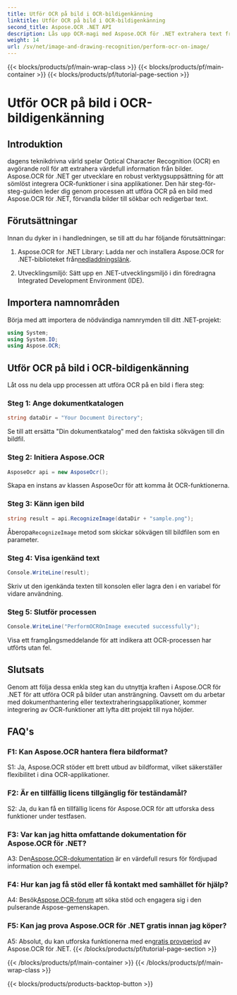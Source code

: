 ```yaml
---
title: Utför OCR på bild i OCR-bildigenkänning
linktitle: Utför OCR på bild i OCR-bildigenkänning
second_title: Aspose.OCR .NET API
description: Lås upp OCR-magi med Aspose.OCR för .NET extrahera text från bilder utan ansträngning. Utforska handledningen för sömlös integration.
weight: 14
url: /sv/net/image-and-drawing-recognition/perform-ocr-on-image/
---
```


{{< blocks/products/pf/main-wrap-class >}}
{{< blocks/products/pf/main-container >}}
{{< blocks/products/pf/tutorial-page-section >}}

# Utför OCR på bild i OCR-bildigenkänning

## Introduktion

dagens teknikdrivna värld spelar Optical Character Recognition (OCR) en avgörande roll för att extrahera värdefull information från bilder. Aspose.OCR för .NET ger utvecklare en robust verktygsuppsättning för att sömlöst integrera OCR-funktioner i sina applikationer. Den här steg-för-steg-guiden leder dig genom processen att utföra OCR på en bild med Aspose.OCR för .NET, förvandla bilder till sökbar och redigerbar text.

## Förutsättningar

Innan du dyker in i handledningen, se till att du har följande förutsättningar:

1.  Aspose.OCR for .NET Library: Ladda ner och installera Aspose.OCR for .NET-biblioteket från[nedladdningslänk](https://releases.aspose.com/ocr/net/).

2. Utvecklingsmiljö: Sätt upp en .NET-utvecklingsmiljö i din föredragna Integrated Development Environment (IDE).

## Importera namnområden

Börja med att importera de nödvändiga namnrymden till ditt .NET-projekt:

```csharp
using System;
using System.IO;
using Aspose.OCR;
```

## Utför OCR på bild i OCR-bildigenkänning

Låt oss nu dela upp processen att utföra OCR på en bild i flera steg:

### Steg 1: Ange dokumentkatalogen

```csharp
string dataDir = "Your Document Directory";
```

Se till att ersätta "Din dokumentkatalog" med den faktiska sökvägen till din bildfil.

### Steg 2: Initiera Aspose.OCR

```csharp
AsposeOcr api = new AsposeOcr();
```

Skapa en instans av klassen AsposeOcr för att komma åt OCR-funktionerna.

### Steg 3: Känn igen bild

```csharp
string result = api.RecognizeImage(dataDir + "sample.png");
```

 Åberopa`RecognizeImage` metod som skickar sökvägen till bildfilen som en parameter.

### Steg 4: Visa igenkänd text

```csharp
Console.WriteLine(result);
```

Skriv ut den igenkända texten till konsolen eller lagra den i en variabel för vidare användning.

### Steg 5: Slutför processen

```csharp
Console.WriteLine("PerformOCROnImage executed successfully");
```

Visa ett framgångsmeddelande för att indikera att OCR-processen har utförts utan fel.

## Slutsats

Genom att följa dessa enkla steg kan du utnyttja kraften i Aspose.OCR för .NET för att utföra OCR på bilder utan ansträngning. Oavsett om du arbetar med dokumenthantering eller textextraheringsapplikationer, kommer integrering av OCR-funktioner att lyfta ditt projekt till nya höjder.

## FAQ's

### F1: Kan Aspose.OCR hantera flera bildformat?

S1: Ja, Aspose.OCR stöder ett brett utbud av bildformat, vilket säkerställer flexibilitet i dina OCR-applikationer.

### F2: Är en tillfällig licens tillgänglig för teständamål?

S2: Ja, du kan få en tillfällig licens för Aspose.OCR för att utforska dess funktioner under testfasen.

### F3: Var kan jag hitta omfattande dokumentation för Aspose.OCR för .NET?

 A3: Den[Aspose.OCR-dokumentation](https://reference.aspose.com/ocr/net/) är en värdefull resurs för fördjupad information och exempel.

### F4: Hur kan jag få stöd eller få kontakt med samhället för hjälp?

 A4: Besök[Aspose.OCR-forum](https://forum.aspose.com/c/ocr/16) att söka stöd och engagera sig i den pulserande Aspose-gemenskapen.

### F5: Kan jag prova Aspose.OCR för .NET gratis innan jag köper?

 A5: Absolut, du kan utforska funktionerna med en[gratis provperiod](https://releases.aspose.com/) av Aspose.OCR för .NET.
{{< /blocks/products/pf/tutorial-page-section >}}

{{< /blocks/products/pf/main-container >}}
{{< /blocks/products/pf/main-wrap-class >}}

{{< blocks/products/products-backtop-button >}}
